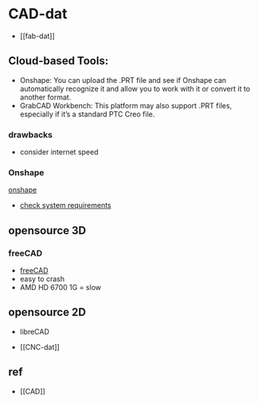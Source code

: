 
# CAD-dat

- [[fab-dat]]

## Cloud-based Tools:


- Onshape: You can upload the .PRT file and see if Onshape can automatically recognize it and allow you to work with it or convert it to another format.
- GrabCAD Workbench: This platform may also support .PRT files, especially if it’s a standard PTC Creo file.

### drawbacks 

- consider internet speed 
  
### Onshape

[onshape](https://cad.onshape.com)

- [check system requirements](https://cad.onshape.com/check)

## opensource 3D

### freeCAD 

- [freeCAD](https://wiki.freecad.org/download) 
- easy to crash 
- AMD HD 6700 1G = slow


## opensource 2D

- libreCAD 








- [[CNC-dat]]


## ref 

- [[CAD]]